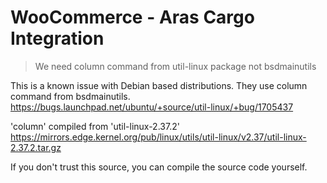 # WooCommerce - Aras Cargo Integration
> We need column command from util-linux package not bsdmainutils

This is a known issue with Debian based distributions.
They use column command from bsdmainutils.
https://bugs.launchpad.net/ubuntu/+source/util-linux/+bug/1705437

'column' compiled from 'util-linux-2.37.2'
https://mirrors.edge.kernel.org/pub/linux/utils/util-linux/v2.37/util-linux-2.37.2.tar.gz

If you don't trust this source, you can compile the source code yourself.
